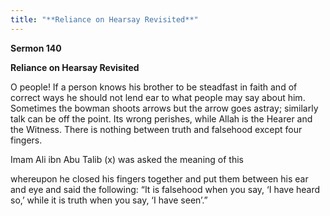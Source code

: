 ```yaml
---
title: "**Reliance on Hearsay Revisited**" 
---
```

**Sermon 140**

**Reliance on Hearsay Revisited**

O people\! If a person knows his brother to be steadfast in faith and of correct ways he should not lend ear to what people may say about him\. Sometimes the bowman shoots arrows but the arrow goes astray; similarly talk can be off the point\. Its wrong perishes, while Allah is the Hearer and the Witness\. There is nothing between truth and falsehood except four fingers\.

Imam Ali ibn Abu Talib \(x\) was asked the meaning of this

whereupon he closed his fingers together and put them between his ear and eye and said the following: “It is falsehood when you say, ‘I have heard so,’ while it is truth when you say, ‘I have seen’\.”

<a id="page556"></a>

